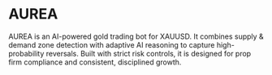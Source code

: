 # AUREA
AUREA is an AI-powered gold trading bot for XAUUSD. It combines supply &amp; demand zone detection with adaptive AI reasoning to capture high-probability reversals. Built with strict risk controls, it is designed for prop firm compliance and consistent, disciplined growth.
